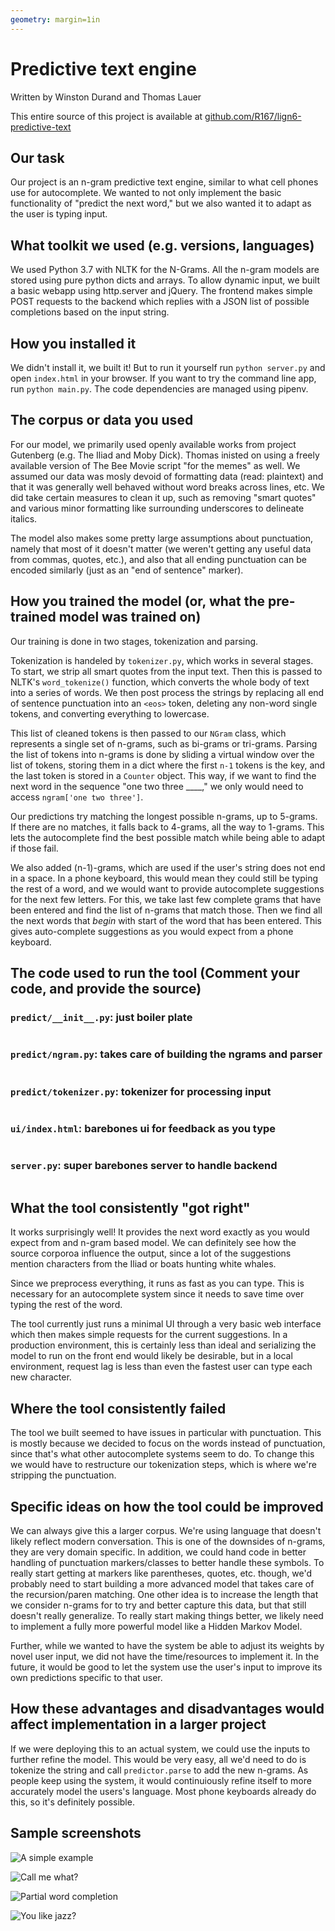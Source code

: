 ```yaml
---
geometry: margin=1in
---
```


# Predictive text engine

Written by Winston Durand and Thomas Lauer

This entire source of this project is available at [github.com/R167/lign6-predictive-text](https://github.com/R167/lign6-predictive-text)

## Our task

Our project is an n-gram predictive text engine, similar to what cell phones use
for autocomplete. We wanted to not only implement the basic functionality of
"predict the next word," but we also wanted it to adapt as the user is typing
input.

## What toolkit we used (e.g. versions, languages)

We used Python 3.7 with NLTK for the N-Grams. All the n-gram models are stored
using pure python dicts and arrays. To allow dynamic input, we built a basic
webapp using http.server and jQuery. The frontend makes simple POST requests to
the backend which replies with a JSON list of possible completions based on the
input string.

## How you installed it

We didn't install it, we built it! But to run it yourself run `python server.py`
and open `index.html` in your browser. If you want to try the command line app,
run `python main.py`. The code dependencies are managed using pipenv.

## The corpus or data you used

For our model, we primarily used openly available works from project Gutenberg
(e.g. The Iliad and Moby Dick). Thomas inisted on using a freely available
version of The Bee Movie script "for the memes" as well. We assumed our data was
mosly devoid of formatting data (read: plaintext) and that it was generally well
behaved without word breaks across lines, etc. We did take certain measures to
clean it up, such as removing "smart quotes" and various minor formatting like
surrounding underscores to delineate italics.

The model also makes some pretty large assumptions about punctuation, namely
that most of it doesn't matter (we weren't getting any useful data from commas,
quotes, etc.), and also that all ending punctuation can be encoded similarly
(just as an "end of sentence" marker).

## How you trained the model (or, what the pre-trained model was trained on)

Our training is done in two stages, tokenization and parsing.

Tokenization is handeled by `tokenizer.py`, which works in several stages. To
start, we strip all smart quotes from the input text. Then this is passed to
NLTK's `word_tokenize()` function, which converts the whole body of text into a
series of words. We then post process the strings by replacing all end of
sentence punctuation into an `<eos>` token, deleting any non-word single tokens,
and converting everything to lowercase.

This list of cleaned tokens is then passed to our `NGram` class, which
represents a single set of n-grams, such as bi-grams or tri-grams. Parsing the
list of tokens into n-grams is done by sliding a virtual window over the list of
tokens, storing them in a dict where the first `n-1` tokens is the key, and the
last token is stored in a `Counter` object. This way, if we want to find the
next word in the sequence "one two three ____," we only would need to access
`ngram['one two three']`.

Our predictions try matching the longest possible n-grams, up to 5-grams. If
there are no matches, it falls back to 4-grams, all the way to 1-grams. This
lets the autocomplete find the best possible match while being able to adapt if
those fail.

We also added (n-1)-grams, which are used if the user's string does not end in a
space. In a phone keyboard, this would mean they could still be typing the rest
of a word, and we would want to provide autocomplete suggestions for the next
few letters. For this, we take last few complete grams that have been entered
and find the list of n-grams that match those. Then we find all the next words
that _begin_ with start of the word that has been entered. This gives
auto-complete suggestions as you would expect from a phone keyboard.

## The code used to run the tool (Comment your code, and provide the source)

### `predict/__init__.py`: just boiler plate

```{.python include=predict/__init__.py}
```

### `predict/ngram.py`: takes care of building the ngrams and parser

```{.python include=predict/ngram.py}
```

### `predict/tokenizer.py`: tokenizer for processing input

```{.python include=predict/tokenizer.py}
```

### `ui/index.html`: barebones ui for feedback as you type

```{.html include=index.html}
```

### `server.py`: super barebones server to handle backend

```{.python include=server.py}
```

## What the tool consistently "got right"

It works surprisingly well! It provides the next word exactly as you would
expect from and n-gram based model. We can definitely see how the source
corporoa influence the output, since a lot of the suggestions mention characters
from the Iliad or boats hunting white whales.

Since we preprocess everything, it runs as fast as you can type. This is
necessary for an autocomplete system since it needs to save time over typing the
rest of the word.

The tool currently just runs a minimal UI through a very basic web interface
which then makes simple requests for the current suggestions. In a production
environment, this is certainly less than ideal and serializing the model to run
on the front end would likely be desirable, but in a local environment, request
lag is less than even the fastest user can type each new character.

## Where the tool consistently failed

The tool we built seemed to have issues in particular with punctuation. This is
mostly because we decided to focus on the words instead of punctuation, since
that's what other autocomplete systems seem to do. To change this we would have
to restructure our tokenization steps, which is where we're stripping the
punctuation.

## Specific ideas on how the tool could be improved

We can always give this a larger corpus. We're using language that doesn't
likely reflect modern conversation. This is one of the downsides of n-grams,
they are very domain specific. In addition, we could hand code in better
handling of punctuation markers/classes to better handle these symbols. To
really start getting at markers like parentheses, quotes, etc. though, we'd
probably need to start building a more advanced model that takes care of the
recursion/paren matching. One other idea is to increase the length that we
consider n-grams for to try and better capture this data, but that still doesn't
really generalize. To really start making things better, we likely need to
implement a fully more powerful model like a Hidden Markov Model.

Further, while we wanted to have the system be able to adjust its weights by
novel user input, we did not have the time/resources to implement it. In the
future, it would be good to let the system use the user's input to improve its
own predictions specific to that user.

## How these advantages and disadvantages would affect implementation in a larger project

If we were deploying this to an actual system, we could use the inputs to
further refine the model. This would be very easy, all we'd need to do is
tokenize the string and call `predictor.parse` to add the new n-grams. As people
keep using the system, it would continuiously refine itself to more accurately
model the users's language. Most phone keyboards already do this, so it's
definitely possible.

## Sample screenshots

![A simple example](writeup/gotothe.png)

![Call me what?](writeup/callme.png)

![Partial word completion](writeup/partial.png)

![You like jazz?](writeup/jazz.png)

